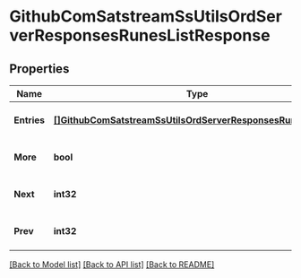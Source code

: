 # GithubComSatstreamSsUtilsOrdServerResponsesRunesListResponse

## Properties
Name | Type | Description | Notes
------------ | ------------- | ------------- | -------------
**Entries** | [**[]GithubComSatstreamSsUtilsOrdServerResponsesRuneListEntry**](github_com_satstream_ss-utils_ord_server_responses.RuneListEntry.md) |  | [optional] [default to null]
**More** | **bool** |  | [optional] [default to null]
**Next** | **int32** |  | [optional] [default to null]
**Prev** | **int32** |  | [optional] [default to null]

[[Back to Model list]](../README.md#documentation-for-models) [[Back to API list]](../README.md#documentation-for-api-endpoints) [[Back to README]](../README.md)


